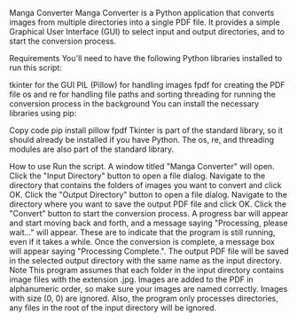 Manga Converter
Manga Converter is a Python application that converts images from multiple directories into a single PDF file. It provides a simple Graphical User Interface (GUI) to select input and output directories, and to start the conversion process.

Requirements
You'll need to have the following Python libraries installed to run this script:

tkinter for the GUI
PIL (Pillow) for handling images
fpdf for creating the PDF file
os and re for handling file paths and sorting
threading for running the conversion process in the background
You can install the necessary libraries using pip:

Copy code
pip install pillow fpdf
Tkinter is part of the standard library, so it should already be installed if you have Python. The os, re, and threading modules are also part of the standard library.

How to use
Run the script. A window titled "Manga Converter" will open.
Click the "Input Directory" button to open a file dialog. Navigate to the directory that contains the folders of images you want to convert and click OK.
Click the "Output Directory" button to open a file dialog. Navigate to the directory where you want to save the output PDF file and click OK.
Click the "Convert" button to start the conversion process. A progress bar will appear and start moving back and forth, and a message saying "Processing, please wait..." will appear. These are to indicate that the program is still running, even if it takes a while.
Once the conversion is complete, a message box will appear saying "Processing Complete.". The output PDF file will be saved in the selected output directory with the same name as the input directory.
Note
This program assumes that each folder in the input directory contains image files with the extension .jpg. Images are added to the PDF in alphanumeric order, so make sure your images are named correctly. Images with size (0, 0) are ignored. Also, the program only processes directories, any files in the root of the input directory will be ignored.
